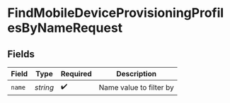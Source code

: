 # FindMobileDeviceProvisioningProfilesByNameRequest


## Fields

| Field                   | Type                    | Required                | Description             |
| ----------------------- | ----------------------- | ----------------------- | ----------------------- |
| `name`                  | *string*                | :heavy_check_mark:      | Name value to filter by |